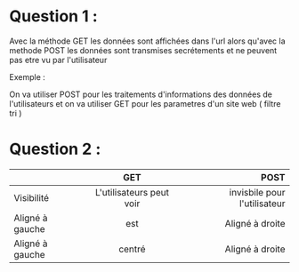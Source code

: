 # Question 1 :

Avec la méthode GET les données sont affichées dans l'url alors qu'avec 
la methode POST les données sont transmises secrétements et ne peuvent pas etre vu par l'utilisateur

Exemple :

On va utiliser POST pour les traitements d'informations des données de l'utilisateurs 
et on va utiliser GET pour les parametres d'un site web ( filtre tri ) 

# Question 2 :

|   		   | GET	     	      | POST   |
| :--------------- |:---------------:	      | -----: |
| Visibilité  	   | L'utilisateurs peut voir | invisbile pour l'utilisateur   	|
| Aligné à gauche  | est             |   Aligné à droite |
| Aligné à gauche  | centré          |    Aligné à droite |